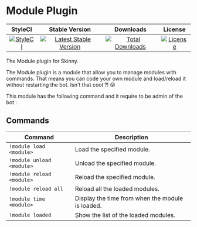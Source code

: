 # Module Plugin

|StyleCI|Stable Version|Downloads|License|
|:------:|:------:|:------:|:------:|
|[![StyleCI](https://styleci.io/repos/73554440/shield)](https://styleci.io/repos/73554440)|[![Latest Stable Version](https://img.shields.io/packagist/v/SkinnyBot/Module.svg?style=flat-square)](https://packagist.org/packages/skinnybot/module)|[![Total Downloads](https://img.shields.io/packagist/dt/skinnybot/module.svg?style=flat-square)](https://packagist.org/packages/skinnybot/module)|[![License](https://img.shields.io/badge/license-MIT-brightgreen.svg?style=flat-square)](https://packagist.org/packages/skinnybot/module)|

The Module plugin for Skinny.

The Module plugin is a module that allow you to manage modules with commands. That means you can code your own module and load/reload it without restarting the bot. Isn't that cool ?! :stuck_out_tongue_closed_eyes:

This module has the following command and it require to be admin of the bot :

## Commands
|Command|Description|
|------|-------|
|`!module load <module>`|Load the specified module.|
|`!module unload <module>`|Unload the specified module.|
|`!module reload <module>`|Reload the specified module.|
|`!module reload all`|Reload all the loaded modules.|
|`!module time <module>`|Display the time from when the module is loaded.|
|`!module loaded`|Show the list of the loaded modules.|
